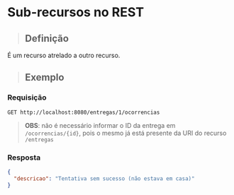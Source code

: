 # Sub-recursos no REST

> ## **Definição**

É um recurso atrelado a outro recurso.

> ## **Exemplo**

### **Requisição**

```http
GET http://localhost:8080/entregas/1/ocorrencias
```

> **OBS**: não é necessário informar o ID da entrega em `/ocorrencias/{id}`, pois o mesmo já está presente da URI do recurso `/entregas`

### **Resposta**

```json
{
  "descricao": "Tentativa sem sucesso (não estava em casa)"
}
```
